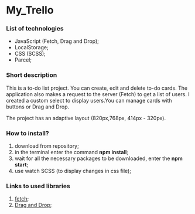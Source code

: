 # My_Trello

### List of technologies
- JavaScript (Fetch, Drag and Drop);
- LocalStorage;
- CSS (SCSS);
- Parcel;
### Short description

This is a to-do list project. You can create, edit and delete to-do cards. The application also makes a request to the server (Fetch) to get a list of users. I created a custom select to display users.You can manage cards with buttons or Drag and Drop.

The project has an adaptive layout (820px,768px, 414px - 320px).

### How to install? 
1. download from repository;
2. in the terminal enter the command **npm install**;
3. wait for all the necessary packages to be downloaded, enter the **npm start**;
4. use watch SCSS (to display changes in css file);

### Links to used libraries
1. [fetch](https://developer.mozilla.org/ru/docs/Web/API/Fetch_API/Using_Fetch);
2. [Drag and Drop](https://developer.mozilla.org/en-US/docs/Web/API/HTML_Drag_and_Drop_API);